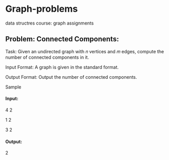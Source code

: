 # Graph-problems
data structres course: graph assignments 
## Problem: Connected Components:
Task: Given an undirected graph with 𝑛 vertices and 𝑚 edges, compute the number of connected components
in it.

Input Format: A graph is given in the standard format.

Output Format: Output the number of connected components.

Sample 

#### Input:

4 2

1 2

3 2
#### Output:
2
